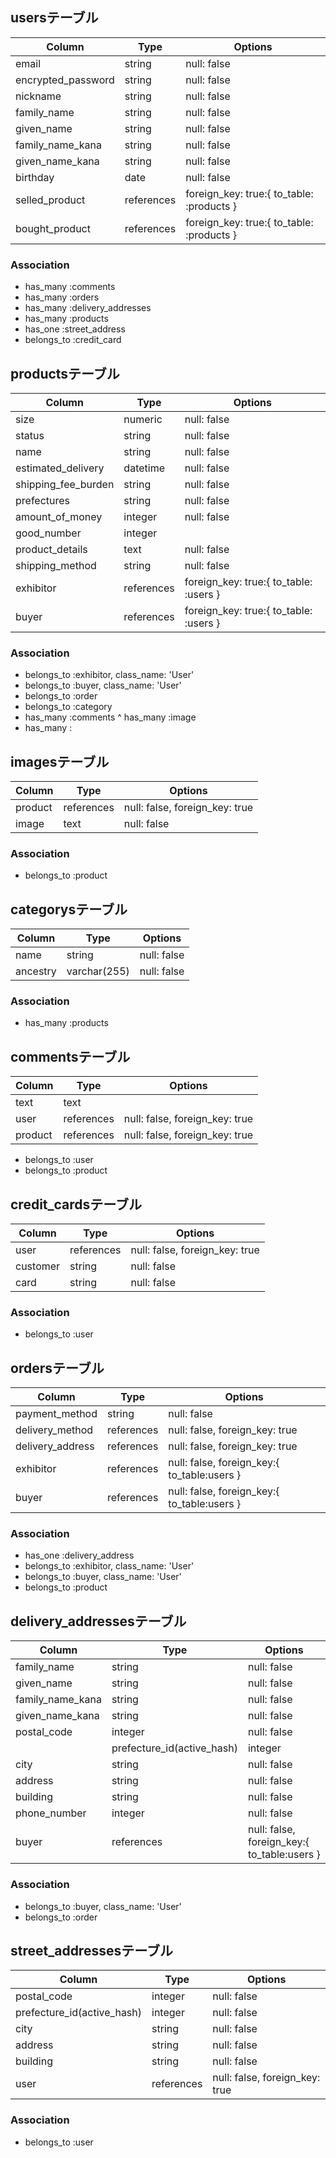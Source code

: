 ## usersテーブル
|Column|Type|Options|
|------|----|-------|
|email|string|null: false|
|encrypted_password|string|null: false|
|nickname|string|null: false|
|family_name|string|null: false|
|given_name|string|null: false|
|family_name_kana|string|null: false|
|given_name_kana|string|null: false|
|birthday|date|null: false|
|selled_product|references|foreign_key: true:{ to_table: :products }|
|bought_product|references|foreign_key: true:{ to_table: :products }|

### Association
- has_many :comments
- has_many :orders
- has_many :delivery_addresses
- has_many :products
- has_one :street_address
- belongs_to :credit_card

## productsテーブル
|Column|Type|Options|
|------|----|-------|
|size|numeric|null: false|
|status|string|null: false|
|name|string|null: false|
|estimated_delivery|datetime|null: false|
|shipping_fee_burden|string|null: false|
|prefectures|string|null: false|
|amount_of_money|integer|null: false|
|good_number|integer|
|product_details|text|null: false|
|shipping_method|string|null: false|
|exhibitor|references|foreign_key: true:{ to_table: :users }|
|buyer|references|foreign_key: true:{ to_table: :users }|
### Association
- belongs_to :exhibitor, class_name: 'User'
- belongs_to :buyer, class_name: 'User'
- belongs_to :order
- belongs_to :category
- has_many :comments
^ has_many :image
- has_many :
## imagesテーブル
|Column|Type|Options|
|------|----|-------|
|product|references|null: false, foreign_key: true|
|image|text|null: false|
### Association
- belongs_to :product

## categorysテーブル
|Column|Type|Options|
|------|----|-------|
|name|string|null: false|
|ancestry|varchar(255)|null: false|
### Association
- has_many :products

## commentsテーブル
|Column|Type|Options|
|------|----|-------|
|text|text|
|user|references|null: false, foreign_key: true|
|product|references|null: false, foreign_key: true|
- belongs_to :user
- belongs_to :product


## credit_cardsテーブル
|Column|Type|Options|
|------|----|-------|
|user|references|null: false, foreign_key: true|
|customer|string|null: false|
|card|string|null: false|
### Association
- belongs_to :user


## ordersテーブル
|Column|Type|Options|
|------|----|-------|
|payment_method|string|null: false|
|delivery_method|references|null: false, foreign_key: true|
|delivery_address|references|null: false, foreign_key: true|
|exhibitor|references|null: false, foreign_key:{ to_table:users }|
|buyer|references|null: false, foreign_key:{ to_table:users }|
### Association
- has_one :delivery_address
- belongs_to :exhibitor, class_name: 'User'
- belongs_to :buyer, class_name: 'User'
- belongs_to :product

## delivery_addressesテーブル
|Column|Type|Options|
|------|----|-------|
|family_name|string|null: false|
|given_name|string|null: false|
|family_name_kana|string|null: false|
|given_name_kana|string|null: false|
|postal_code|integer|null: false|
||prefecture_id(active_hash)|integer|null: false|
|city|string|null: false|
|address|string|null: false|
|building|string|null: false|
|phone_number|integer|null: false|
|buyer|references|null: false, foreign_key:{ to_table:users }|
### Association
- belongs_to :buyer, class_name: 'User'
- belongs_to :order

## street_addressesテーブル
|Column|Type|Options|
|------|----|-------|
|postal_code|integer|null: false|
|prefecture_id(active_hash)|integer|null: false|
|city|string|null: false|
|address|string|null: false|
|building|string|null: false|
|user|references|null: false, foreign_key: true|
### Association
- belongs_to :user